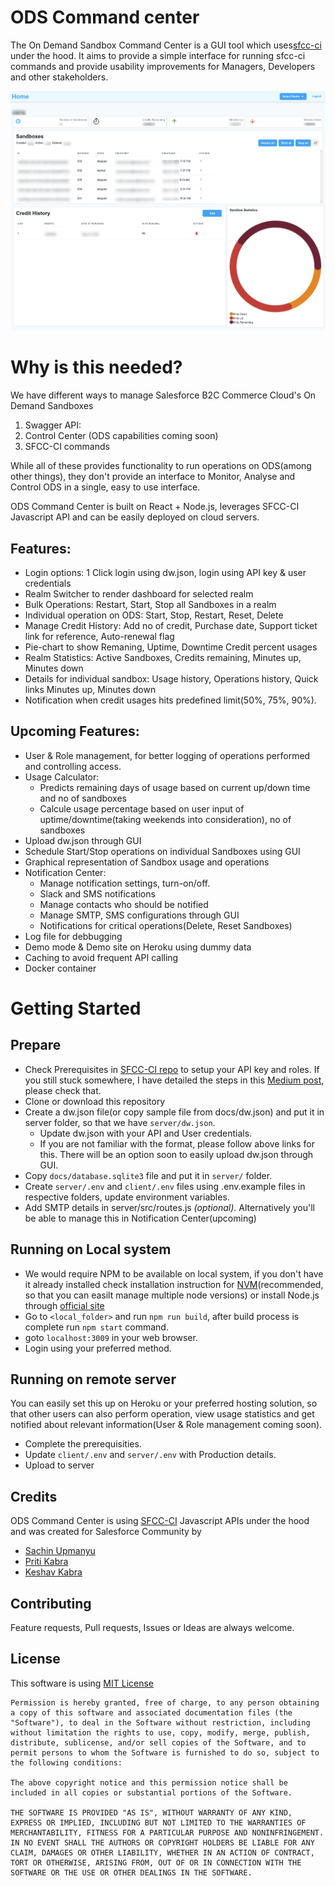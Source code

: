# ODS Command center
The On Demand Sandbox Command Center is a GUI tool which uses[sfcc-ci](https://github.com/SalesforceCommerceCloud/sfcc-ci) under the hood.
It aims to provide a simple interface for running sfcc-ci commands and provide usability improvements for Managers, Developers and other stakeholders.

![ODS Command Center Dashboard](docs/images/dashboard.png)


# Why is this needed?
We have different ways to manage Salesforce B2C Commerce Cloud's On Demand Sandboxes

1. Swagger API:
2. Control Center (ODS capabilities coming soon)
3. SFCC-CI commands

While all of these provides functionality to run operations on ODS(among other things), they don't provide an interface to Monitor, Analyse and Control ODS in a single, easy to use interface.

ODS Command Center is built on React + Node.js, leverages SFCC-CI Javascript API and can be easily deployed on cloud servers.

## Features:
- Login options: 1 Click login using dw.json, login using API key & user credentials
- Realm Switcher to render dashboard for selected realm
- Bulk Operations: Restart, Start, Stop all Sandboxes in a realm
- Individual operation on ODS: Start, Stop, Restart, Reset, Delete
- Manage Credit History: Add no of credit, Purchase date, Support ticket link for reference, Auto-renewal flag
- Pie-chart to show Remaning, Uptime, Downtime Credit percent usages
- Realm Statistics: Active Sandboxes, Credits remaining, Minutes up, Minutes down
- Details for individual sandbox: Usage history, Operations history, Quick links Minutes up, Minutes down
- Notification when credit usages hits predefined limit(50%, 75%, 90%).

## Upcoming Features:
- User & Role management, for better logging of operations performed and controlling access.
- Usage Calculator:
    - Predicts remaining days of usage based on current up/down time and no of sandboxes
    - Calcule usage percentage based on user input of uptime/downtime(taking weekends into consideration), no of sandboxes
- Upload dw.json through GUI
- Schedule Start/Stop operations on individual Sandboxes using GUI
- Graphical representation of Sandbox usage and operations
- Notification Center:
    - Manage notification settings, turn-on/off.
    - Slack and SMS notifications
    - Manage contacts who should be notified
    - Manage SMTP, SMS configurations through GUI
    - Notifications for critical operations(Delete, Reset Sandboxes)
- Log file for debbugging
- Demo mode & Demo site on Heroku using dummy data
- Caching to avoid frequent API calling
- Docker container

# Getting Started
## Prepare

- Check Prerequisites in [SFCC-CI repo](https://github.com/SalesforceCommerceCloud/sfcc-ci#configure-an-api-key) to setup your API key and roles. If you still stuck somewhere, I have detailed the steps in this [Medium post](https://sachinupmanyu.medium.com/sfcc-automating-on-demand-sandboxes-53a114d245f0), please check that.
- Clone or download this repository
- Create a dw.json file(or copy sample file from docs/dw.json) and put it in server folder, so that we have `server/dw.json`.
    - Update dw.json with your API and User credentials.
    - If you are not familiar with the format, please follow above links for this. There will be an option soon to easily upload dw.json through GUI.
- Copy `docs/database.sqlite3` file and put it in `server/` folder.
- Create `server/.env` and `client/.env` files using .env.example files in respective folders, update environment variables.
- Add SMTP details in server/src/routes.js *(optional)*. Alternatively you'll be able to manage this in Notification Center(upcoming)

## Running on Local system
- We would require NPM to be available on local system, if you don't have it already installed check installation instruction for [NVM](https://github.com/nvm-sh/nvm)(recommended, so that you can easilt manage multiple node versions) or install Node.js through [official site](https://nodejs.org/)
- Go to `<local_folder>` and run `npm run build`, after build process is complete run `npm start` command.
- goto `localhost:3009` in your web browser.
- Login using your preferred method.

## Running on remote server
You can easily set this up on Heroku or your preferred hosting solution, so that other users can also perform operation, view usage statistics and get notified about relevant information(User & Role management coming soon).

- Complete the prerequisities.
- Update `client/.env` and `server/.env` with Production details.
- Upload to server

## Credits
ODS Command Center is using [SFCC-CI](https://github.com/SalesforceCommerceCloud/sfcc-ci) Javascript APIs under the hood and was created for Salesforce Community by
- [Sachin Upmanyu](https://github.com/sachin-upmanyu)
- [Priti Kabra](https://github.com/pritikabra1993)
- [Keshav Kabra](https://github.com/ksvkabra)

## Contributing
Feature requests, Pull requests, Issues or Ideas are always welcome.

## License
This software is using [MIT License](https://opensource.org/licenses/MIT)

```
Permission is hereby granted, free of charge, to any person obtaining a copy of this software and associated documentation files (the "Software"), to deal in the Software without restriction, including without limitation the rights to use, copy, modify, merge, publish, distribute, sublicense, and/or sell copies of the Software, and to permit persons to whom the Software is furnished to do so, subject to the following conditions:

The above copyright notice and this permission notice shall be included in all copies or substantial portions of the Software.

THE SOFTWARE IS PROVIDED "AS IS", WITHOUT WARRANTY OF ANY KIND, EXPRESS OR IMPLIED, INCLUDING BUT NOT LIMITED TO THE WARRANTIES OF MERCHANTABILITY, FITNESS FOR A PARTICULAR PURPOSE AND NONINFRINGEMENT. IN NO EVENT SHALL THE AUTHORS OR COPYRIGHT HOLDERS BE LIABLE FOR ANY CLAIM, DAMAGES OR OTHER LIABILITY, WHETHER IN AN ACTION OF CONTRACT, TORT OR OTHERWISE, ARISING FROM, OUT OF OR IN CONNECTION WITH THE SOFTWARE OR THE USE OR OTHER DEALINGS IN THE SOFTWARE.
```


